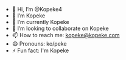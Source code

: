- 👋 Hi, I’m @Kopeke4
- 👀 I’m Kopeke
- 🌱 I’m currently Kopeke
- 💞️ I’m looking to collaborate on Kopeke
- 📫 How to reach me: kopeke@kopeke.com
- 😄 Pronouns: ko/peke
- ⚡ Fun fact: I'm Kopeke

<!---
Kopeke4/Kopeke4 is a ✨ special ✨ repository because its `README.md` (this file) appears on your GitHub profile.
You can click the Preview link to take a look at your changes.
--->
